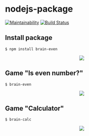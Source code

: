 # nodejs-package

[![Maintainability](https://api.codeclimate.com/v1/badges/d546c7faf7eaaf027096/maintainability)](https://codeclimate.com/github/ivan-vdovin/frontend-project-lvl1/maintainability)
[![Build Status](https://travis-ci.com/ivan-vdovin/frontend-project-lvl1.svg?branch=master)](https://travis-ci.com/ivan-vdovin/frontend-project-lvl1)

## Install package

```$ npm install brain-even```

<p align="center"> <img width=auto height=auto src="gif/install.gif"> </p>

## Game "Is even number?"

```$ brain-even```

<p align="center"> <img width=auto height=auto src="gif/even.gif"> </p>

## Game "Calculator"

```$ brain-calc```

<p align="center"> <img width=auto height=auto src="gif/calc.gif"> </p>
